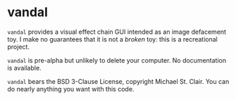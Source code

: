 # vandal

`vandal` provides a visual effect chain GUI intended as an image defacement toy.
I make no guarantees that it is not a _broken_ toy: this is a recreational
project. 

`vandal` is pre-alpha but unlikely to delete your computer. No documentation is 
available. 

`vandal` bears the BSD 3-Clause License, copyright Michael St. Clair. You can do
nearly anything you want with this code.

